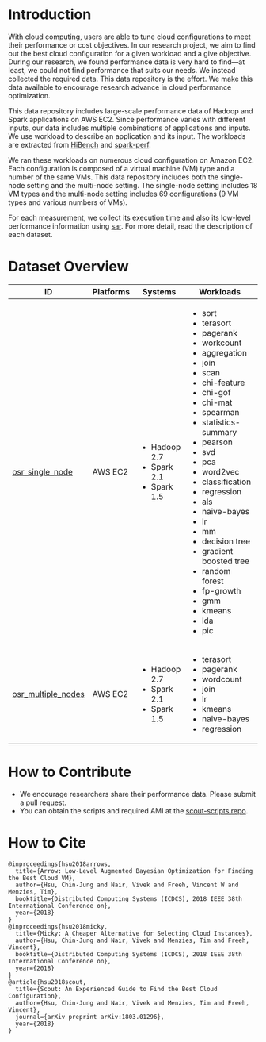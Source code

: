 # Introduction
With cloud computing, users are able to tune cloud configurations to meet their performance or cost objectives.  In our research project, we aim to find out the best cloud configuration for a given workload and a give objective.  During our research, we found performance data is very hard to find—at least, we could not find performance that suits our needs.  We instead collected the required data.  This data repository is the effort.  We make this data available to encourage research advance in cloud performance optimization.


This data repository includes large-scale performance data of Hadoop and Spark applications on AWS EC2.  Since performance varies with different inputs, our data includes multiple combinations of applications and inputs.  We use workload to describe an application and its input.  The workloads are extracted from [HiBench](https://github.com/intel-hadoop/HiBench) and [spark-perf](https://github.com/databricks/spark-perf).

We ran these workloads on numerous cloud configuration on Amazon EC2.  Each configuration is composed of a virtual machine (VM) type and a number of the same VMs.  This data repository includes both the single-node setting and the multi-node setting.  The single-node setting includes 18 VM types and the multi-node setting includes 69 configurations (9 VM types and various numbers of VMs).

For each measurement, we collect its execution time and also its low-level performance information using [sar](https://linux.die.net/man/1/sar). For more detail, read the description of each dataset.


# Dataset Overview

| ID                 | Platforms | Systems                          | Workloads | Description                                                     |
|--------------------|----------|----------------------------------|-----------|-----------------------------------------------------------------|
| [osr_single_node](dataset/osr_single_node.md)    | AWS EC2  | <ul><li>Hadoop 2.7</li><li>Spark 2.1</li><li>Spark 1.5</li></ul> | <ul><li>sort</li><li>terasort</li><li>pagerank</li><li>workcount</li><li>aggregation</li><li>join</li><li>scan</li><li>chi-feature</li><li>chi-gof</li><li>chi-mat</li><li>spearman</li><li>statistics-summary</li><li>pearson</li><li>svd</li><li>pca</li><li>word2vec</li><li>classification</li><li>regression</li><li>als</li><li>naive-bayes</li><li>lr</li><li>mm</li><li>decision tree</li><li>gradient boosted tree</li><li>random forest</li><li>fp-growth</li><li>gmm</li><li>kmeans</li><li>lda</li><li>pic</li></ul>          | Multiple workloads running on a single-node setting on AWS      |
| [osr_multiple_nodes](dataset/osr_multiple_nodes.md) | AWS EC2  | <ul><li>Hadoop 2.7</li><li>Spark 2.1</li><li>Spark 1.5</li></ul> | <ul><li>terasort</li><li>pagerank</li><li>wordcount</li><li>join</li><li>lr</li><li>kmeans</li><li>naive-bayes</li><li>regression</li></ul>          | Multiple workloads running on the multiple-nodes setting on AWS |

# How to Contribute
* We encourage researchers share their performance data.  Please submit a pull request.
* You can obtain the scripts and required AMI at the [scout-scripts repo](https://github.com/oxhead/scout-scripts).



# How to Cite

```
@inproceedings{hsu2018arrows,
  title={Arrow: Low-Level Augmented Bayesian Optimization for Finding the Best Cloud VM},
  author={Hsu, Chin-Jung and Nair, Vivek and Freeh, Vincent W and Menzies, Tim},
  booktitle={Distributed Computing Systems (ICDCS), 2018 IEEE 38th International Conference on},
  year={2018}
}
@inproceedings{hsu2018micky,
  title={Micky: A Cheaper Alternative for Selecting Cloud Instances},
  author={Hsu, Chin-Jung and Nair, Vivek and Menzies, Tim and Freeh, Vincent},
  booktitle={Distributed Computing Systems (ICDCS), 2018 IEEE 38th International Conference on},
  year={2018}
}
@article{hsu2018scout,
  title={Scout: An Experienced Guide to Find the Best Cloud Configuration},
  author={Hsu, Chin-Jung and Nair, Vivek and Menzies, Tim and Freeh, Vincent},
  journal={arXiv preprint arXiv:1803.01296},
  year={2018}
}
```
